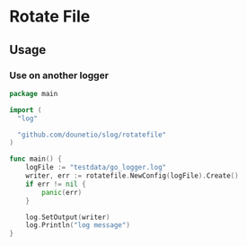 # Rotate File

## Usage

### Use on another logger

```go
package main

import (
  "log"

  "github.com/dounetio/slog/rotatefile"
)

func main() {
	logFile := "testdata/go_logger.log"
	writer, err := rotatefile.NewConfig(logFile).Create()
	if err != nil {
		panic(err) 
	}

	log.SetOutput(writer)
	log.Println("log message")
}
```
